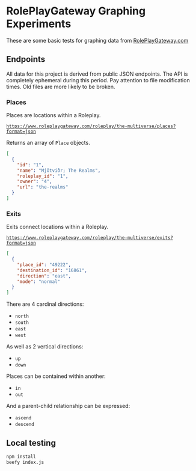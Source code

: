 # RolePlayGateway Graphing Experiments

These are some basic tests for graphing data from [RolePlayGateway.com](https://www.roleplaygateway.com)

## Endpoints

All data for this project is derived from public JSON endpoints. The API is completely ephemeral during this period. Pay
attention to file modification times. Old files are more likely to be broken.

### Places

Places are locations within a Roleplay.

[`https://www.roleplaygateway.com/roleplay/the-multiverse/places?format=json`](https://www.roleplaygateway.com/roleplay/the-multiverse/places\?format\=json)

Returns an array of `Place` objects.

```json
[
  {
    "id": "1",
    "name": "Mjötviðr; The Realms",
    "roleplay_id": "1",
    "owner": "4",
    "url": "the-realms"
  }
]
```

### Exits

Exits connect locations within a Roleplay.

[`https://www.roleplaygateway.com/roleplay/the-multiverse/exits?format=json`](ttps://www.roleplaygateway.com/roleplay/the-multiverse/exits?format=json)

```json
[
  {
    "place_id": "49222",
    "destination_id": "16861",
    "direction": "east",
    "mode": "normal"
  }
]
```

There are 4 cardinal directions:
- `north`
- `south`
- `east`
- `west`

As well as 2 vertical directions:
- `up`
- `down`

Places can be contained within another:
- `in`
- `out`

And a parent-child relationship can be expressed:
- `ascend`
- `descend`

## Local testing

```bash
npm install
beefy index.js
```
